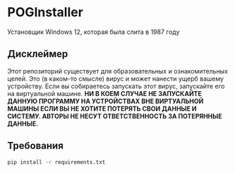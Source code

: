 # POGInstaller

Установщик Windows 12, которая была слита в 1987 году

## Дисклеймер
Этот репозиторий существует для образовательных и ознакомительных целей. Это (в каком-то смысле) вирус и может нанести ущерб вашему устройству. Если вы собираетесь запускать этот вирус, запускайте его на виртуальной машине. **НИ В КОЕМ СЛУЧАЕ НЕ ЗАПУСКАЙТЕ ДАННУЮ ПРОГРАММУ НА УСТРОЙСТВАХ ВНЕ ВИРТУАЛЬНОЙ МАШИНЫ ЕСЛИ ВЫ НЕ ХОТИТЕ ПОТЕРЯТЬ СВОИ ДАННЫЕ И СИСТЕМУ. АВТОРЫ НЕ НЕСУТ ОТВЕТСТВЕННОСТЬ ЗА ПОТЕРЯННЫЕ ДАННЫЕ.** 

## Требования
```sh
pip install -r requirements.txt
```

